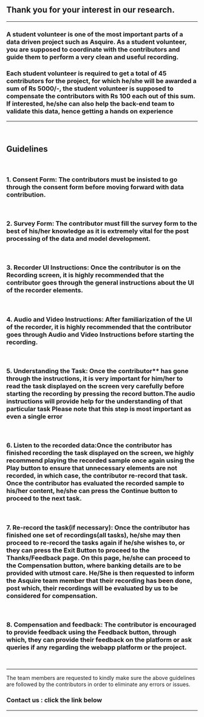 ## Thank you for your interest in our research.

---

### A **student volunteer** is one of the most important parts of a data driven project such as Asquire. As a student volunteer, you are supposed to coordinate with the contributors and guide them to perform a very clean and useful recording.

### Each student volunteer is required to get a total of **45 contributors for the project**, for which he/she will be awarded a sum of Rs 5000/-, the student volunteer is supposed to compensate the contributors with Rs 100 each out of this sum. If interested, he/she can also help the back-end team to validate this data, hence getting a hands on experience

---

&nbsp;

## **Guidelines**

&nbsp;

### 1. **Consent Form**: The contributors must be insisted to go through the consent form before moving forward with data contribution.

&nbsp;

### 2. **Survey Form**: The contributor must fill the survey form to the best of his/her knowledge as it is extremely vital for the post processing of the data and model development.

&nbsp;

### 3. **Recorder UI Instructions**: Once the contributor is on the Recording screen, it is highly recommended that the contributor goes through the general instructions about the UI of the recorder elements.

&nbsp;

### 4. **Audio and Video Instructions**: After familiarization of the UI of the recorder, it is highly recommended that the contributor goes through Audio and Video Instructions before starting the recording.

&nbsp;

### 5. **Understanding the Task**: Once the contributor\*\* has gone through the instructions, it is very important for him/her to read the task displayed on the screen very carefully before starting the recording by pressing the record button.The audio instructions will provide help for the understanding of that particular task Please note that this step is most important as even a single error

&nbsp;

### 6. **Listen to the recorded data**:Once the contributor has finished recording the task displayed on the screen, we highly recommend playing the recorded sample once again using the Play button to ensure that unnecessary elements are not recorded, in which case, the contributor re-record that task. Once the contributor has evaluated the recorded sample to his/her content, he/she can press the Continue button to proceed to the next task.

&nbsp;

### 7. **Re-record the task(if necessary)**: Once the contributor has finished one set of recordings(all tasks), he/she may then proceed to re-record the tasks again if he/she wishes to, or they can press the Exit Button to proceed to the Thanks/Feedback page. On this page, he/she can proceed to the Compensation button, where banking details are to be provided with utmost care. He/She is then requested to inform the Asquire team member that their recording has been done, post which, their recordings will be evaluated by us to be considered for compensation.

&nbsp;

### 8. **Compensation and feedback**: The contributor is encouraged to provide feedback using the Feedback button, through which, they can provide their feedback on the platform or ask queries if any regarding the webapp platform or the project.

&nbsp;

---

The team members are requested to kindly make sure the above guidelines are followed by the contributors in order to eliminate any errors or issues.

### Contact us : click the link below

---
